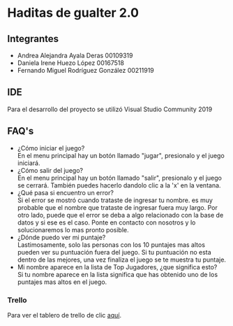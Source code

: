 # Haditas de gualter 2.0

## Integrantes
* Andrea Alejandra Ayala Deras 00109319
* Daniela Irene Huezo López 00167518
* Fernando Miguel Rodríguez González 00211919

## IDE<br>
Para el desarrollo del proyecto se utilizó Visual Studio Community 2019

## FAQ's<br>
- ¿Cómo iniciar el juego?<br>
     En el menu principal hay un botón llamado "jugar", presionalo y el juego iniciará.<br>
- ¿Cómo salir del juego?<br>
     En el menu principal hay un botón llamado "salir", presionalo y el juego se cerrará. También puedes
     hacerlo dandolo clic a la 'x' en la ventana.<br>
- ¿Qué pasa si encuentro un error?<br>
     Si el error se mostró cuando trataste de ingresar tu nombre. es muy probable que el nombre que trataste de ingresar fuera muy largo.
     Por otro lado, puede que el error se deba a algo relacionado con la base de datos y si ese es el caso. Ponte en contacto con nosotros y lo solucionaremos lo mas pronto             posible.<br>
- ¿Dónde puedo ver mi puntaje?<br>
     Lastimosamente, solo las personas con los 10 puntajes mas altos pueden ver su puntuación fuera del juego.
     Si tu puntuación no esta dentro de las mejores, una vez finaliza el juego se te muestra tu puntaje.<br>      
- Mi nombre aparece en la lista de Top Jugadores, ¿que significa esto?<br>
     Si tu nombre aparece en la lista significa que has obtenido uno de los puntajes mas altos en el juego.<br>


### Trello<br>
Para ver el tablero de trello de clic [aquí](https://trello.com/b/OiS3LTzU/haditas-de-gualter-20-arkanoid).

